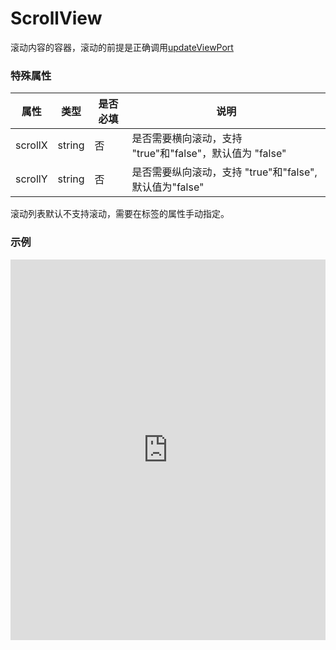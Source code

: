 # ScrollView

滚动内容的容器，滚动的前提是正确调用[updateViewPort](/api/api.html#updateviewport)
### 特殊属性
|      属性      |  类型  | 是否必填 |          说明          |
|----------------|--------|--------|------------------------|
| scrollX | string |   否  |  是否需要横向滚动，支持 "true"和"false"，默认值为 "false" |
| scrollY | string |   否  | 是否需要纵向滚动，支持 "true"和"false", 默认值为"false" |

滚动列表默认不支持滚动，需要在标签的属性手动指定。

### 示例
<iframe height="609.4705810546875" style="width: 100%;" scrolling="no" title="Layout RankList" src="https://codepen.io/yuanzm/embed/QWZybox?default-tab=html%2Cresult&editable=true" frameborder="no" loading="lazy" allowtransparency="true" allowfullscreen="true">
  See the Pen <a href="https://codepen.io/yuanzm/pen/QWZybox">
  Layout RankList</a> by yuanzm (<a href="https://codepen.io/yuanzm">@yuanzm</a>)
  on <a href="https://codepen.io">CodePen</a>.
</iframe>

